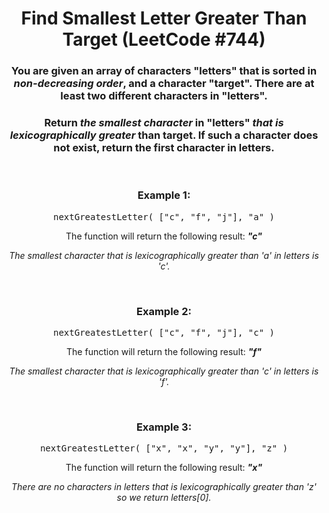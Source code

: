 <div align = "center">

# Find Smallest Letter Greater Than Target (LeetCode #744)

</div>

<div align = "center">

<h3>You are given an array of characters "letters" that is sorted in <em>non-decreasing order</em>, and a character "target". There are at least two different characters in "letters".</h3>

<h3>Return <em>the smallest character</em> in "letters" <em>that is lexicographically greater</em> than target. If such a character does not exist, return the first character in letters.</h3>

<br>

<h3>Example 1:</h3>

<pre>nextGreatestLetter(&nbsp;["c", "f", "j"], "a"&nbsp;)</pre>

<p>The function will return the following result: <em><strong>"c"</strong></em></p>
<p><em>The smallest character that is lexicographically greater than 'a' in letters is 'c'.</em></p>

<br>

<h3>Example 2:</h3>

<pre>nextGreatestLetter(&nbsp;["c", "f", "j"], "c"&nbsp;)</pre>

<p>The function will return the following result: <em><strong>"f"</strong></em></p>
<p><em>The smallest character that is lexicographically greater than 'c' in letters is 'f'.</em></p>

<br>

<h3>Example 3:</h3>

<pre>nextGreatestLetter(&nbsp;["x", "x", "y", "y"], "z"&nbsp;)</pre>

<p>The function will return the following result: <em><strong>"x"</strong></em></p>
<p><em>There are no characters in letters that is lexicographically greater than 'z' so we return letters[0].</em></p>

</div>
